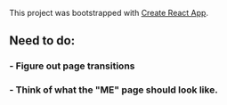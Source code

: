 This project was bootstrapped with [Create React App](https://github.com/facebook/create-react-app).

## Need to do: 
### - Figure out page transitions
### - Think of what the "ME" page should look like. 


